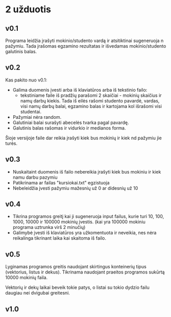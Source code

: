 # 2 užduotis

## v0.1
Programa leidžia įrašyti mokinio/studento vardą ir atsitiktinai sugeneruoja n pažymiu.
Tada įrašomas egzamino rezultatas ir išvedamas mokinio/studento galutinis balas.

## v0.2
Kas pakito nuo v0.1:

* Galima duomenis įvesti arba iš klaviatūros arba iš tekstinio failo:
  - tekstiniame faile iš pradžių parašomi 2 skaičiai - mokinių skaičius ir namų darbų kiekis. Tada iš eilės rašomi studento pavardė, vardas, visi namų darbų balai, egzamino balas ir kartojama kol išrašomi visi studentai.
* Pažymiai nėra random.
* Galutiniai balai surašyti abecelės tvarka pagal pavardę.
* Galutinis balas rašomas ir vidurkio ir medianos forma.

Šioje versijoje faile dar reikia įrašyti kiek bus mokinių ir kiek nd pažymiu jie turės.

## v0.3
* Nuskaitaint duomenis iš failo nebereikia įrašyti kiek bus mokiniu ir kiek namu darbu pazymiu
* Patikrinama ar failas "kursiokai.txt" egzistuoja
* Nebeleidžia įvesti pažymiu mažesnių už 0 ar didesnių už 10

## v0.4
* Tikrina programos greitį kai ji sugeneruoja input failus, kurie turi 10, 100, 1000, 10000 ir 100000 mokinių įvestis.
(kai yra 100000 mokiniu programa uztrunka virš 2 minučių)
* Galimybė įvesti iš klaviatūros yra užkomentuota ir neveikia, nes nėra reikalinga tikrinant laika kai skaitoma iš failo.

## v0.5
Lyginamas programos greitis naudojant skirtingus konteinerių tipus (vektorius, listus ir dekus). Tikrinama naudojant praeitos programos
sukūrtą 10000 mokinių faila.

Vektorių ir dekų laikai beveik tokie patys, o listai su tokio dydzio failu daugiau nei dvigubai greitesni.

## v1.0
